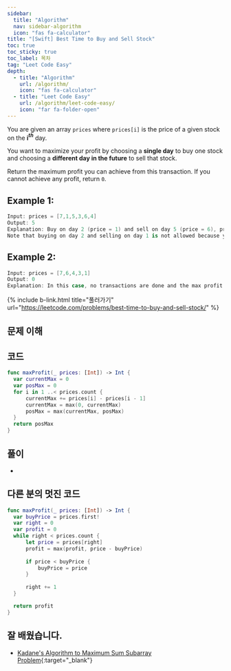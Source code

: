 ```yaml
---
sidebar:
  title: "Algorithm"
  nav: sidebar-algorithm
  icon: "fas fa-calculator"
title: "[Swift] Best Time to Buy and Sell Stock"
toc: true
toc_sticky: true
toc_label: 목차
tag: "Leet Code Easy"
depth:
  - title: "Algorithm"
    url: /algorithm/
    icon: "fas fa-calculator"
  - title: "Leet Code Easy"
    url: /algorithm/leet-code-easy/
    icon: "far fa-folder-open"
---
```

You are given an array `prices` where `prices[i]` is the price of a given stock on the <b>i$^{th}$</b> day.  

You want to maximize your profit by choosing a <b>single day</b> to buy one stock and choosing a <b>different day in the future</b> to sell that stock.  

Return the maximum profit you can achieve from this transaction. If you cannot achieve any profit, return `0`.


## Example 1:
```swift
Input: prices = [7,1,5,3,6,4]
Output: 5
Explanation: Buy on day 2 (price = 1) and sell on day 5 (price = 6), profit = 6-1 = 5.
Note that buying on day 2 and selling on day 1 is not allowed because you must buy before you sell.
```

## Example 2:
```swift
Input: prices = [7,6,4,3,1]
Output: 0
Explanation: In this case, no transactions are done and the max profit = 0.
```

{% include b-link.html title="풀러가기" url="https://leetcode.com/problems/best-time-to-buy-and-sell-stock/" %}

## 문제 이해


## 코드
```swift
func maxProfit(_ prices: [Int]) -> Int {
  var currentMax = 0 
  var posMax = 0
  for i in 1 ..< prices.count {
      currentMax += prices[i] - prices[i - 1]
      currentMax = max(0, currentMax)
      posMax = max(currentMax, posMax)
  }
  return posMax
}
```

## 풀이
-

## 다른 분의 멋진 코드
```swift
func maxProfit(_ prices: [Int]) -> Int {
  var buyPrice = prices.first!
  var right = 0
  var profit = 0
  while right < prices.count {
      let price = prices[right]
      profit = max(profit, price - buyPrice)
      
      if price < buyPrice {
          buyPrice = price
      }
      
      right += 1
  }

  return profit
}
```

## 잘 배웠습니다.
- [<i class="fas fa-link"></i> Kadane's Algorithm to Maximum Sum Subarray Problem](https://www.youtube.com/watch?v=86CQq3pKSUw&ab_channel=CSDojo){:target="_blank"}

